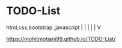# TODO-List
html,css,bootstrap ,javascript
|
|
|
|
|
V

https://mohitmotiani99.github.io/TODO-List/

